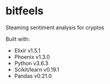 # bitfeels
Steaming sentiment analysis for cryptos

Built with:
* Elixir v1.5.1
* Phoenix v1.3.0
* Python v3.6.3
* Scikit/learn v0.19.1
* Pandas v0.21.0
